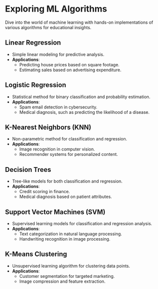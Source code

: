 # Exploring ML Algorithms

Dive into the world of machine learning with hands-on implementations of various algorithms for educational insights.

## Linear Regression

- Simple linear modeling for predictive analysis.
- **Applications**: 
  - Predicting house prices based on square footage.
  - Estimating sales based on advertising expenditure.

## Logistic Regression

- Statistical method for binary classification and probability estimation.
- **Applications**:
  - Spam email detection in cybersecurity.
  - Medical diagnosis, such as predicting the likelihood of a disease. 

## K-Nearest Neighbors (KNN)

- Non-parametric method for classification and regression.
- **Applications**:
  - Image recognition in computer vision.
  - Recommender systems for personalized content.

## Decision Trees

- Tree-like models for both classification and regression.
- **Applications**:
  - Credit scoring in finance.
  - Medical diagnosis based on patient attributes.

## Support Vector Machines (SVM)

- Supervised learning models for classification and regression analysis.
- **Applications**:
  - Text categorization in natural language processing.
  - Handwriting recognition in image processing.

## K-Means Clustering

- Unsupervised learning algorithm for clustering data points.
- **Applications**:
  - Customer segmentation for targeted marketing.
  - Image compression and feature extraction.






